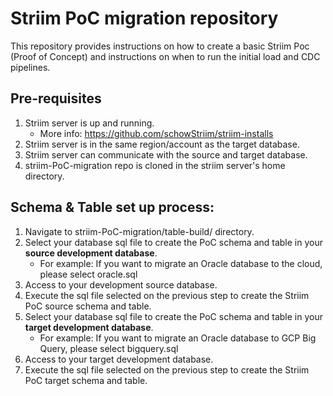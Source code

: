 # Striim PoC migration repository
This repository provides instructions on how to create a basic Striim Poc (Proof of Concept) and instructions on when to run the initial load and CDC pipelines.

## Pre-requisites
1) Striim server is up and running.
   - More info: https://github.com/schowStriim/striim-installs
2) Striim server is in the same region/account as the target database.
3) Striim server can communicate with the source and target database.
4) striim-PoC-migration repo is cloned in the striim server's home directory. 

## Schema & Table set up process:
1) Navigate to striim-PoC-migration/table-build/ directory.
2) Select your database sql file to create the PoC schema and table in your **source development database**.
   - For example: If you want to migrate an Oracle database to the cloud, please select oracle.sql
3) Access to your development source database.
4) Execute the sql file selected on the previous step to create the Striim PoC source schema and table.
5) Select your database sql file to create the PoC schema and table in your **target development database**.
   - For example: If you want to migrate an Oracle database to GCP Big Query, please select bigquery.sql
6) Access to your target development database.
7) Execute the sql file selected on the previous step to create the Striim PoC target schema and table.

